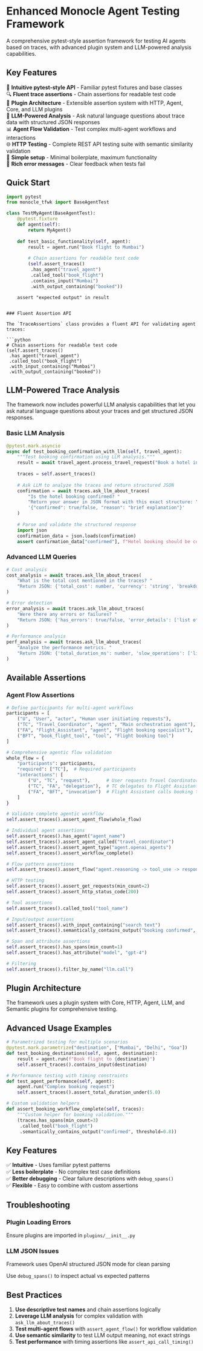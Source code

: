 # Enhanced Monocle Agent Testing Framework

A comprehensive pytest-style assertion framework for testing AI agents based on traces, with advanced plugin system and LLM-powered analysis capabilities.

## Key Features

🎯 **Intuitive pytest-style API** - Familiar pytest fixtures and base classes  
🔍 **Fluent trace assertions** - Chain assertions for readable test code  
🧩 **Plugin Architecture** - Extensible assertion system with HTTP, Agent, Core, and LLM plugins  
🤖 **LLM-Powered Analysis** - Ask natural language questions about trace data with structured JSON responses  
📊 **Agent Flow Validation** - Test complex multi-agent workflows and interactions  
🌐 **HTTP Testing** - Complete REST API testing suite with semantic similarity validation  
🚀 **Simple setup** - Minimal boilerplate, maximum functionality  
📝 **Rich error messages** - Clear feedback when tests fail



## Quick Start

```python
import pytest
from monocle_tfwk import BaseAgentTest

class TestMyAgent(BaseAgentTest):
    @pytest.fixture
    def agent(self):
        return MyAgent()
    
    def test_basic_functionality(self, agent):
        result = agent.run("Book flight to Mumbai")
        
        # Chain assertions for readable test code
        (self.assert_traces()
         .has_agent("travel_agent")
         .called_tool("book_flight")
         .contains_input("Mumbai")
         .with_output_containing("booked"))
```
        assert "expected output" in result
```

### Fluent Assertion API

The `TraceAssertions` class provides a fluent API for validating agent traces:

```python
# Chain assertions for readable test code
(self.assert_traces()
 .has_agent("travel_agent")
 .called_tool("book_flight")
 .with_input_containing("Mumbai")
 .with_output_containing("booked"))
```

## LLM-Powered Trace Analysis

The framework now includes powerful LLM analysis capabilities that let you ask natural language questions about your traces and get structured JSON responses.

### Basic LLM Analysis

```python
@pytest.mark.asyncio
async def test_booking_confirmation_with_llm(self, travel_agent):
    """Test booking confirmation using LLM analysis."""
    result = await travel_agent.process_travel_request("Book a hotel in Mumbai")
    
    traces = self.assert_traces()
    
    # Ask LLM to analyze the traces and return structured JSON
    confirmation = await traces.ask_llm_about_traces(
        "Is the hotel booking confirmed? "
        "Return your answer in JSON format with this exact structure: "
        '{"confirmed": true/false, "reason": "brief explanation"}'
    )
    
    # Parse and validate the structured response
    import json
    confirmation_data = json.loads(confirmation)
    assert confirmation_data["confirmed"], f"Hotel booking should be confirmed: {confirmation}"
```

### Advanced LLM Queries

```python
# Cost analysis
cost_analysis = await traces.ask_llm_about_traces(
    "What is the total cost mentioned in the traces? "
    "Return JSON: {'total_cost': number, 'currency': 'string', 'breakdown': ['item1', 'item2']}"
)

# Error detection
error_analysis = await traces.ask_llm_about_traces(
    "Were there any errors or failures? "
    "Return JSON: {'has_errors': true/false, 'error_details': ['list of errors'], 'severity': 'low|medium|high'}"
)

# Performance analysis
perf_analysis = await traces.ask_llm_about_traces(
    "Analyze the performance metrics. "
    "Return JSON: {'total_duration_ms': number, 'slow_operations': ['list'], 'recommendations': ['list']}"
)
```

## Available Assertions

### Agent Flow Assertions

```python
# Define participants for multi-agent workflows  
participants = [
    ("U", "User", "actor", "Human user initiating requests"),
    ("TC", "Travel_Coordinator", "agent", "Main orchestration agent"),
    ("FA", "Flight_Assistant", "agent", "Flight booking specialist"),
    ("BFT", "book_flight_tool", "tool", "Flight booking tool")
]

# Comprehensive agentic flow validation
whole_flow = {
    "participants": participants,
    "required": ["TC"],  # Required participants
    "interactions": [
        ("U", "TC", "request"),      # User requests Travel Coordinator  
        ("TC", "FA", "delegation"),  # TC delegates to Flight Assistant
        ("FA", "BFT", "invocation")  # Flight Assistant calls booking tool
    ]
}

# Validate complete agentic workflow
self.assert_traces().assert_agent_flow(whole_flow)

# Individual agent assertions
self.assert_traces().has_agent("agent_name")
self.assert_traces().assert_agent_called("travel_coordinator")
self.assert_traces().assert_agent_type("agent.openai_agents")
self.assert_traces().assert_workflow_complete()

# Flow pattern assertions
self.assert_traces().assert_flow("agent.reasoning -> tool_use -> response")

# HTTP testing
self.assert_traces().assert_get_requests(min_count=2)
self.assert_traces().assert_http_status_code(200)

# Tool assertions
self.assert_traces().called_tool("tool_name")

# Input/output assertions
self.assert_traces().with_input_containing("search text")
self.assert_traces().semantically_contains_output("booking confirmed", threshold=0.8)

# Span and attribute assertions 
self.assert_traces().has_spans(min_count=1)
self.assert_traces().has_attribute("model", "gpt-4")

# Filtering
self.assert_traces().filter_by_name("llm.call")
```

## Plugin Architecture

The framework uses a plugin system with Core, HTTP, Agent, LLM, and Semantic plugins for comprehensive testing.

## Advanced Usage Examples

```python
# Parametrized testing for multiple scenarios
@pytest.mark.parametrize("destination", ["Mumbai", "Delhi", "Goa"])
def test_booking_destinations(self, agent, destination):
    result = agent.run(f"Book flight to {destination}")
    self.assert_traces().contains_input(destination)

# Performance testing with timing constraints
def test_agent_performance(self, agent):
    agent.run("Complex booking request")
    self.assert_traces().assert_total_duration_under(5.0)

# Custom validation helpers
def assert_booking_workflow_complete(self, traces):
    """Custom helper for booking validation."""
    (traces.has_spans(min_count=3)
     .called_tool("book_flight")
     .semantically_contains_output("confirmed", threshold=0.8))
```

## Key Features

✅ **Intuitive** - Uses familiar pytest patterns  
✅ **Less boilerplate** - No complex test case definitions  
✅ **Better debugging** - Clear failure descriptions with `debug_spans()`  
✅ **Flexible** - Easy to combine with custom assertions

## Troubleshooting

### Plugin Loading Errors
Ensure plugins are imported in `plugins/__init__.py`

### LLM JSON Issues  
Framework uses OpenAI structured JSON mode for clean parsing

Use `debug_spans()` to inspect actual vs expected patterns

## Best Practices

1. **Use descriptive test names** and chain assertions logically  
2. **Leverage LLM analysis** for complex validation with `ask_llm_about_traces()`
3. **Test multi-agent flows** with `assert_agent_flow()` for workflow validation
4. **Use semantic similarity** to test LLM output meaning, not exact strings
5. **Test performance** with timing assertions like `assert_api_call_timing()`

